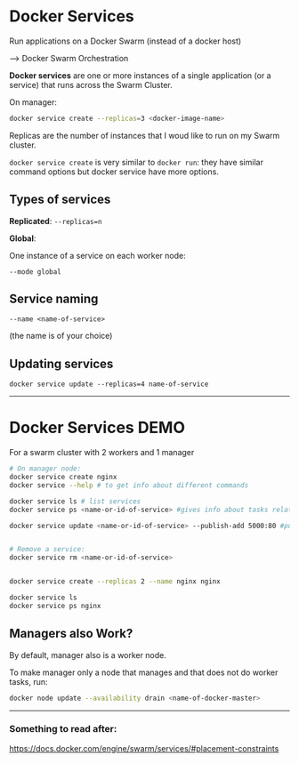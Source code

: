 # Docker Services

Run applications on a Docker Swarm (instead of a docker host)

--> Docker Swarm Orchestration

**Docker services** are one or more instances of a single application (or a service) that runs across the Swarm Cluster.

On manager:

```bash
docker service create --replicas=3 <docker-image-name>
```

Replicas are the number of instances that I woud like to run on my Swarm cluster.

`docker service create` is very similar to `docker run`: they have similar command options but docker service have more options.

## Types of services


**Replicated**:
`--replicas=n`

**Global**:

One instance of a service on each worker node:

`--mode global`

## Service naming

`--name <name-of-service>`

(the name is of your choice)

## Updating services

`docker service update --replicas=4 name-of-service`

---

# Docker Services DEMO

For a swarm cluster with 2 workers and 1 manager

```bash
# On manager node:
docker service create nginx
docker service --help # to get info about different commands

docker service ls # list services
docker service ps <name-or-id-of-service> #gives info about tasks related to a service

docker service update <name-or-id-of-service> --publish-add 5000:80 #publishing a port of the service previously created


# Remove a service:
docker service rm <name-or-id-of-service>


docker service create --replicas 2 --name nginx nginx

docker service ls
docker service ps nginx


```
## Managers also Work?

By default, manager also is a worker node.

To make manager only a node that manages and that does not do worker tasks, run:

```bash
docker node update --availability drain <name-of-docker-master>
```

---

### Something to read after:

https://docs.docker.com/engine/swarm/services/#placement-constraints

